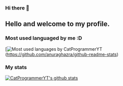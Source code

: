 ### Hi there 👋

## Hello and welcome to my profile. 

### Most used languaged by me :D
[![Most used languages by CatProgrammerYT](https://github-readme-stats.vercel.app/api/top-langs/?username=CatProgrammerYT)(https://github.com/anuraghazra/github-readme-stats)

### My stats

[![CatProgrammerYT's github stats](https://github-readme-stats.vercel.app/api?username=CatProgrammerYT&count_private=true&show_icons=true&theme=radical&hide_rank=false)](https://github.com/anuraghazra/github-readme-stats)

<!--
**CatProgrammerYT/CatProgrammerYT** is a ✨ _special_ ✨ repository because its `README.md` (this file) appears on your GitHub profile.

